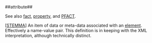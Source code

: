 ##attribute##

See also [fact](fact.md), [property](property.md), and [PFACT](PFACT.md).

\[[STEMMA](SOURCES.md#STEMMA)\] An item of data or meta-data associated with an [element](element.md). Effectively a name-value pair. This definition is in keeping with the XML interpretation, although technically distinct.
